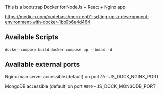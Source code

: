 This is a bootstrap Docker for NodeJs + React + Nginx app

https://medium.com/codebase/mern-ep01-setting-up-a-development-environment-with-docker-1bb0b6e4d464

## Available Scripts
```docker-compose build```
```docker-compose up --build -d```

## Available external ports

Nginx main server accessible (default) on port ```80``` - JS_DOCK_NGINX_PORT

MongoDB accessible (default) on port ```9090``` - JS_DOCK_MONGODB_PORT
